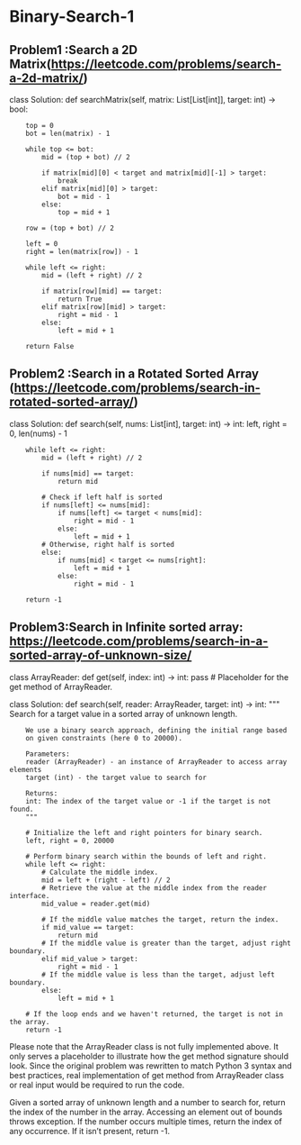 # Binary-Search-1


## Problem1 :Search a 2D Matrix(https://leetcode.com/problems/search-a-2d-matrix/)
class Solution:
    def searchMatrix(self, matrix: List[List[int]], target: int) -> bool:
        
        top = 0
        bot = len(matrix) - 1

        while top <= bot:
            mid = (top + bot) // 2

            if matrix[mid][0] < target and matrix[mid][-1] > target:
                break
            elif matrix[mid][0] > target:
                bot = mid - 1
            else:
                top = mid + 1
        
        row = (top + bot) // 2

        left = 0
        right = len(matrix[row]) - 1

        while left <= right:
            mid = (left + right) // 2

            if matrix[row][mid] == target:
                return True
            elif matrix[row][mid] > target:
                right = mid - 1
            else:
                left = mid + 1
        
        return False

## Problem2 :Search in a Rotated Sorted Array (https://leetcode.com/problems/search-in-rotated-sorted-array/)
class Solution:
    def search(self, nums: List[int], target: int) -> int:
        left, right = 0, len(nums) - 1

        while left <= right:
            mid = (left + right) // 2

            if nums[mid] == target:
                return mid

            # Check if left half is sorted
            if nums[left] <= nums[mid]:
                if nums[left] <= target < nums[mid]:
                    right = mid - 1
                else:
                    left = mid + 1
            # Otherwise, right half is sorted
            else:
                if nums[mid] < target <= nums[right]:
                    left = mid + 1
                else:
                    right = mid - 1

        return -1




## Problem3:Search in Infinite sorted array: https://leetcode.com/problems/search-in-a-sorted-array-of-unknown-size/
class ArrayReader:
    def get(self, index: int) -> int:
        pass  # Placeholder for the get method of ArrayReader.


class Solution:
    def search(self, reader: ArrayReader, target: int) -> int:
        """
        Search for a target value in a sorted array of unknown length.

        We use a binary search approach, defining the initial range based
        on given constraints (here 0 to 20000).

        Parameters:
        reader (ArrayReader) - an instance of ArrayReader to access array elements
        target (int) - the target value to search for

        Returns:
        int: The index of the target value or -1 if the target is not found.
        """
      
        # Initialize the left and right pointers for binary search.
        left, right = 0, 20000
      
        # Perform binary search within the bounds of left and right.
        while left <= right:
            # Calculate the middle index.
            mid = left + (right - left) // 2
            # Retrieve the value at the middle index from the reader interface.
            mid_value = reader.get(mid)
          
            # If the middle value matches the target, return the index.
            if mid_value == target:
                return mid
            # If the middle value is greater than the target, adjust right boundary.
            elif mid_value > target:
                right = mid - 1
            # If the middle value is less than the target, adjust left boundary.
            else:
                left = mid + 1
      
        # If the loop ends and we haven't returned, the target is not in the array.
        return -1

Please note that the ArrayReader class is not fully implemented above.
It only serves a placeholder to illustrate how the get method signature should look.
Since the original problem was rewritten to match Python 3 syntax and best practices,
real implementation of get method from ArrayReader class or real input would be required to run the code.

Given a sorted array of unknown length and a number to search for, return the index of the number in the array. Accessing an element out of bounds throws exception. If the number occurs multiple times, return the index of any occurrence. If it isn’t present, return -1.
